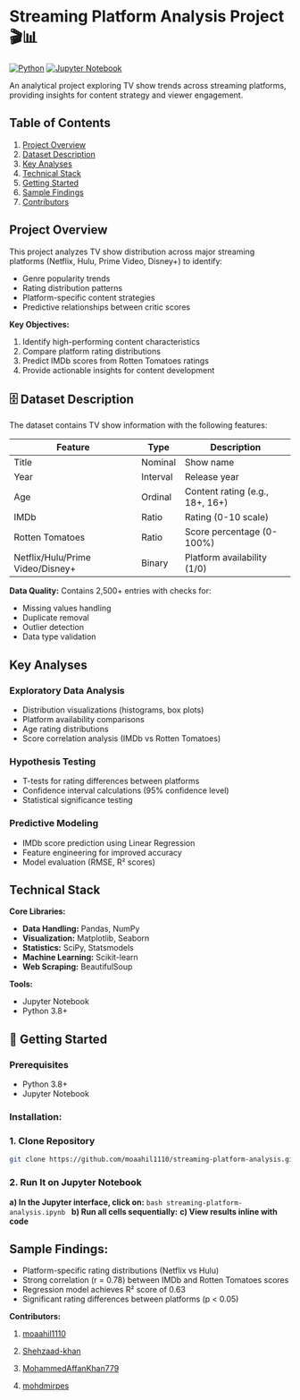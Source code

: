 # Streaming Platform Analysis Project 🎬📊

[![Python](https://img.shields.io/badge/Python-3.8%2B-blue)](https://www.python.org/)
[![Jupyter Notebook](https://img.shields.io/badge/Jupyter-Notebook-orange)](https://jupyter.org/)

An analytical project exploring TV show trends across streaming platforms, providing insights for content strategy and viewer engagement.

## Table of Contents
1. [Project Overview](#project-overview)
2. [Dataset Description](#dataset-description)
3. [Key Analyses](#key-analyses)
4. [Technical Stack](#technical-stack)
5. [Getting Started](#getting-started)
6. [Sample Findings](#sample-findings)
7. [Contributors](#contributors)


## Project Overview
This project analyzes TV show distribution across major streaming platforms (Netflix, Hulu, Prime Video, Disney+) to identify:
- Genre popularity trends
- Rating distribution patterns
- Platform-specific content strategies
- Predictive relationships between critic scores

**Key Objectives:**
1. Identify high-performing content characteristics
2. Compare platform rating distributions
3. Predict IMDb scores from Rotten Tomatoes ratings
4. Provide actionable insights for content development

## 🗄️ Dataset Description
The dataset contains TV show information with the following features:

| Feature        | Type      | Description                          |
|----------------|-----------|--------------------------------------|
| Title          | Nominal   | Show name                            |
| Year           | Interval  | Release year                         |
| Age            | Ordinal   | Content rating (e.g., 18+, 16+)      |
| IMDb           | Ratio     | Rating (0-10 scale)                  |
| Rotten Tomatoes| Ratio     | Score percentage (0-100%)            |
| Netflix/Hulu/Prime Video/Disney+ | Binary | Platform availability (1/0) |

**Data Quality:** 
Contains 2,500+ entries with checks for:
- Missing values handling
- Duplicate removal
- Outlier detection
- Data type validation

## Key Analyses
### Exploratory Data Analysis
- Distribution visualizations (histograms, box plots)
- Platform availability comparisons
- Age rating distributions
- Score correlation analysis (IMDb vs Rotten Tomatoes)

### Hypothesis Testing
- T-tests for rating differences between platforms
- Confidence interval calculations (95% confidence level)
- Statistical significance testing

### Predictive Modeling
- IMDb score prediction using Linear Regression
- Feature engineering for improved accuracy
- Model evaluation (RMSE, R² scores)

## Technical Stack
**Core Libraries:**
- **Data Handling:** Pandas, NumPy
- **Visualization:** Matplotlib, Seaborn
- **Statistics:** SciPy, Statsmodels
- **Machine Learning:** Scikit-learn
- **Web Scraping:** BeautifulSoup

**Tools:**
- Jupyter Notebook
- Python 3.8+

## 🚀 Getting Started
### Prerequisites
- Python 3.8+
- Jupyter Notebook

### Installation:

### 1. Clone Repository
```bash
git clone https://github.com/moaahil1110/streaming-platform-analysis.git
```
### 2. Run It on Jupyter Notebook
  **a) In the Jupyter interface, click on:**
    ```bash
      streaming-platform-analysis.ipynb
    ```
  **b) Run all cells sequentially:**
  **c) View results inline with code**


## Sample Findings:
- Platform-specific rating distributions (Netflix vs Hulu)
- Strong correlation (r = 0.78) between IMDb and Rotten Tomatoes scores
- Regression model achieves R² score of 0.63
- Significant rating differences between platforms (p < 0.05)

**Contributors:**

1. <a href="https://github.com/moaahil1110"> moaahil1110</a>

2. <a href="https://github.com/Shehzaad-khan"> Shehzaad-khan</a>

3. <a href="https://github.com/MohammedAffanKhan779"> MohammedAffanKhan779</a>

4. <a href="https://github.com/mohdmirpes"> mohdmirpes</a>
